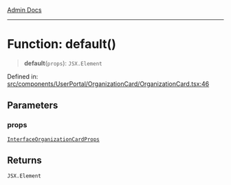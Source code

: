 [Admin Docs](/)

***

# Function: default()

> **default**(`props`): `JSX.Element`

Defined in: [src/components/UserPortal/OrganizationCard/OrganizationCard.tsx:46](https://github.com/PalisadoesFoundation/talawa-admin/blob/main/src/components/UserPortal/OrganizationCard/OrganizationCard.tsx#L46)

## Parameters

### props

[`InterfaceOrganizationCardProps`](../../../../../types/Organization/interface/interfaces/InterfaceOrganizationCardProps.md)

## Returns

`JSX.Element`
